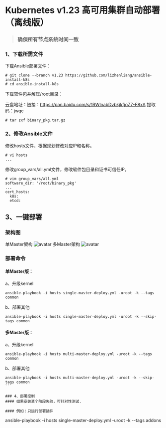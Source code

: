 # Kubernetes v1.23 高可用集群自动部署（离线版）
>### 确保所有节点系统时间一致
### 1、下载所需文件

下载Ansible部署文件：

```
# git clone --branch v1.23 https://github.com/lizhenliang/ansible-install-k8s
# cd ansible-install-k8s
```

下载软件包并解压/root目录：

云盘地址：链接：https://pan.baidu.com/s/1RWlnabDvbkjkfjoZ7-F8xA 
提取码：jwqc
```
# tar zxf binary_pkg.tar.gz
```
### 2、修改Ansible文件

修改hosts文件，根据规划修改对应IP和名称。

```
# vi hosts
...
```
修改group_vars/all.yml文件，修改软件包目录和证书可信任IP。

```
# vim group_vars/all.yml
software_dir: '/root/binary_pkg'
...
cert_hosts:
  k8s:
  etcd:
```
## 3、一键部署
### 架构图
单Master架构
![avatar](https://github.com/lizhenliang/ansible-install-k8s/blob/master/single-master.jpg)
多Master架构
![avatar](https://github.com/lizhenliang/ansible-install-k8s/blob/master/multi-master.jpg)
### 部署命令
#### 单Master版：
a、升级kernel
```
ansible-playbook -i hosts single-master-deploy.yml -uroot -k --tags common
```
b、部署其他
```
ansible-playbook -i hosts single-master-deploy.yml -uroot -k --skip-tags common
```
#### 多Master版：
a、升级kernel
```
ansible-playbook -i hosts multi-master-deploy.yml -uroot -k --tags common
```
b、部署其他
```
ansible-playbook -i hosts multi-master-deploy.yml -uroot -k --skip-tags common
``

### 4、部署控制
#### 如果安装某个阶段失败，可针对性测试.

#### 例如：只运行部署插件
```
ansible-playbook -i hosts single-master-deploy.yml -uroot -k --tags addons
```
